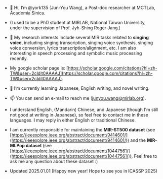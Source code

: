 - 👋 Hi, I’m @york135 (Jun-You Wang), a Post-doc researcher at MCTLab, Academia Sinica.
- (I used to be a PhD student at MIRLAB, National Taiwan University, under the supervision of Prof. Jyh-Shing Roger Jang.)
- 👀 My research interests include several MIR tasks related to **singing voice**, including singing transcription, singing voice synthesis, singing voice conversion, lyrics transcription/alignment, etc. I am also interesting in speech processing and symbolic music processing recently.
- My google scholar page is: [https://scholar.google.com/citations?hl=zh-TW&user=2cIdit0AAAAJ](https://scholar.google.com/citations?hl=zh-TW&user=2cIdit0AAAAJ).
- 🌱 I’m currently learning Japanese, English writing, and novel writing.
- 📫 You can send an e-mail to reach me (junyou.wang@mirlab.org).
- I understand English, (Mandarin) Chinese, and Japanese (though I'm still not good at writing in Japanese), so feel free to contact me in these languages. I may reply in either English or traditional Chinese.
- I am currently responsible for maintaining the **MIR-ST500 dataset** (see [https://ieeexplore.ieee.org/abstract/document/9414601/](https://ieeexplore.ieee.org/abstract/document/9414601/)) and the **MIR-MLPop dataset** (see [https://ieeexplore.ieee.org/abstract/document/10447561/](https://ieeexplore.ieee.org/abstract/document/10447561/)). Feel free to ask me any question about these dataset :)

- Updated 2025.01.01 (Happy new year! Hope to see you in ICASSP 2025)

<!---
york135/york135 is a ✨ special ✨ repository because its `README.md` (this file) appears on your GitHub profile.
You can click the Preview link to take a look at your changes.
--->
